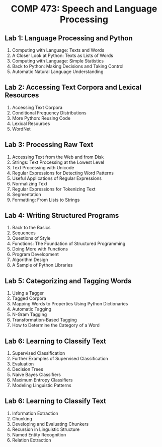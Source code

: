 <h1 align="center">COMP 473: Speech and Language Processing</h1>

## Lab 1: Language Processing and Python
<ol >
  <li>Computing with Language: Texts and Words</li>
  <li>A Closer Look at Python: Texts as Lists of Words</li>
  <li>Computing with Language: Simple Statistics</li>
  <li>Back to Python: Making Decisions and Taking Control</li>
  <li>Automatic Natural Language Understanding</li>
</ol>

## Lab 2: Accessing Text Corpora and Lexical Resources
<ol >
  <li>Accessing Text Corpora</li>
  <li>Conditional Frequency Distributions</li>
  <li>More Python: Reusing Code</li>
  <li>Lexical Resources</li>
  <li>WordNet</li>
</ol>

## Lab 3: Processing Raw Text
<ol >
  <li>Accessing Text from the Web and from Disk</li>
  <li>Strings: Text Processing at the Lowest Level</li>
  <li>Text Processing with Unicode</li>
  <li>Regular Expressions for Detecting Word Patterns</li>
  <li>Useful Applications of Regular Expressions</li>
  <li>Normalizing Text</li>
  <li>Regular Expressions for Tokenizing Text</li>
  <li> Segmentation</li>
  <li>Formatting: From Lists to Strings</li>
</ol>

## Lab 4: Writing Structured Programs
<ol >
  <li>Back to the Basics</li>
  <li>Sequences</li>
  <li>Questions of Style</li>
  <li>Functions: The Foundation of Structured Programming</li>
  <li>Doing More with Functions</li>
  <li>Program Development</li>
  <li>Algorithm Design</li>
  <li>A Sample of Python Libraries</li>
</ol>

## Lab 5: Categorizing and Tagging Words
<ol >
  <li>Using a Tagger</li>
  <li>Tagged Corpora</li>
  <li>Mapping Words to Properties Using Python Dictionaries</li>
  <li>Automatic Tagging</li>
  <li>N-Gram Tagging</li>
  <li>Transformation-Based Tagging</li>
  <li>How to Determine the Category of a Word</li>
</ol>

## Lab 6: Learning to Classify Text
<ol >
  <li>Supervised Classification</li>
  <li>Further Examples of Supervised Classification</li>
  <li>Evaluation</li>
  <li>Decision Trees</li>
  <li>Naive Bayes Classifiers</li>
  <li>Maximum Entropy Classifiers</li>
  <li>Modeling Linguistic Patterns</li>
</ol>

## Lab 6: Learning to Classify Text
<ol >
  <li>Information Extraction</li>
  <li>Chunking</li>
  <li>Developing and Evaluating Chunkers</li>
  <li>Recursion in Linguistic Structure</li>
  <li>Named Entity Recognition</li>
  <li>Relation Extraction</li>
</ol>
